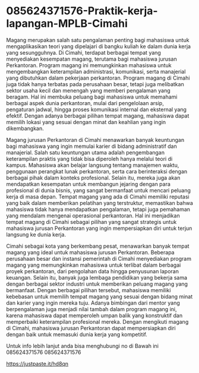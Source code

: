 # 085624371576-Praktik-kerja-lapangan-MPLB-Cimahi
Magang merupakan salah satu pengalaman penting bagi mahasiswa untuk mengaplikasikan teori yang dipelajari di bangku kuliah ke dalam dunia kerja yang sesungguhnya. Di Cimahi, terdapat berbagai tempat yang menyediakan kesempatan magang, terutama bagi mahasiswa jurusan Perkantoran. Program magang ini memungkinkan mahasiswa untuk mengembangkan keterampilan administrasi, komunikasi, serta manajerial yang dibutuhkan dalam pekerjaan perkantoran. Program magang di Cimahi juga tidak hanya terbatas pada perusahaan besar, tetapi juga melibatkan sektor usaha kecil dan menengah yang memberi pengalaman yang beragam. Hal ini membuka peluang bagi mahasiswa untuk memahami berbagai aspek dunia perkantoran, mulai dari pengelolaan arsip, pengaturan jadwal, hingga proses komunikasi internal dan eksternal yang efektif. Dengan adanya berbagai pilihan tempat magang, mahasiswa dapat memilih lokasi yang sesuai dengan minat dan keahlian yang ingin dikembangkan.

Magang jurusan Perkantoran di Cimahi menawarkan banyak keuntungan bagi mahasiswa yang ingin memulai karier di bidang administratif dan manajerial. Salah satu keuntungan utama adalah pengembangan keterampilan praktis yang tidak bisa diperoleh hanya melalui teori di kampus. Mahasiswa akan belajar langsung tentang manajemen waktu, penggunaan perangkat lunak perkantoran, serta cara berinteraksi dengan berbagai pihak dalam konteks profesional. Selain itu, mereka juga akan mendapatkan kesempatan untuk membangun jejaring dengan para profesional di dunia bisnis, yang sangat bermanfaat untuk mencari peluang kerja di masa depan. Tempat magang yang ada di Cimahi memiliki reputasi yang baik dalam memberikan pelatihan yang terstruktur, memastikan bahwa mahasiswa tidak hanya mendapatkan pengalaman, tetapi juga pemahaman yang mendalam mengenai operasional perkantoran. Hal ini menjadikan tempat magang di Cimahi sebagai pilihan yang sangat strategis untuk mahasiswa jurusan Perkantoran yang ingin mempersiapkan diri untuk terjun langsung ke dunia kerja.

Cimahi sebagai kota yang berkembang pesat, menawarkan banyak tempat magang yang ideal untuk mahasiswa jurusan Perkantoran. Beberapa perusahaan besar dan instansi pemerintah di Cimahi menyediakan program magang yang memungkinkan mahasiswa untuk terlibat dalam berbagai proyek perkantoran, dari pengolahan data hingga penyusunan laporan keuangan. Selain itu, banyak juga lembaga pendidikan yang bekerja sama dengan berbagai sektor industri untuk memberikan peluang magang yang bermanfaat. Dengan berbagai pilihan tersebut, mahasiswa memiliki kebebasan untuk memilih tempat magang yang sesuai dengan bidang minat dan karier yang ingin mereka tuju. Adanya bimbingan dari mentor yang berpengalaman juga menjadi nilai tambah dalam program magang ini, karena mahasiswa dapat memperoleh umpan balik yang konstruktif dan memperbaiki keterampilan profesional mereka. Dengan mengikuti magang di Cimahi, mahasiswa jurusan Perkantoran dapat mempersiapkan diri dengan baik untuk memasuki dunia kerja yang kompetitif.

Untuk info lebih lanjut anda bisa menghubungi no di Bawah ini
085624371576
085624371576

https://justpaste.it/hd8qn
